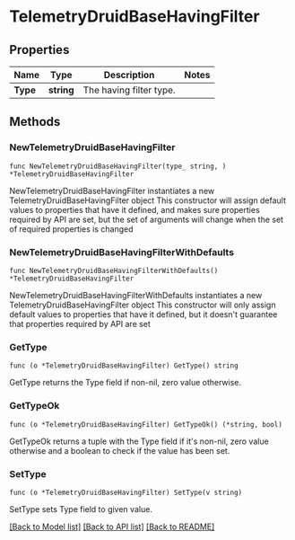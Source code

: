 # TelemetryDruidBaseHavingFilter

## Properties

Name | Type | Description | Notes
------------ | ------------- | ------------- | -------------
**Type** | **string** | The having filter type. | 

## Methods

### NewTelemetryDruidBaseHavingFilter

`func NewTelemetryDruidBaseHavingFilter(type_ string, ) *TelemetryDruidBaseHavingFilter`

NewTelemetryDruidBaseHavingFilter instantiates a new TelemetryDruidBaseHavingFilter object
This constructor will assign default values to properties that have it defined,
and makes sure properties required by API are set, but the set of arguments
will change when the set of required properties is changed

### NewTelemetryDruidBaseHavingFilterWithDefaults

`func NewTelemetryDruidBaseHavingFilterWithDefaults() *TelemetryDruidBaseHavingFilter`

NewTelemetryDruidBaseHavingFilterWithDefaults instantiates a new TelemetryDruidBaseHavingFilter object
This constructor will only assign default values to properties that have it defined,
but it doesn't guarantee that properties required by API are set

### GetType

`func (o *TelemetryDruidBaseHavingFilter) GetType() string`

GetType returns the Type field if non-nil, zero value otherwise.

### GetTypeOk

`func (o *TelemetryDruidBaseHavingFilter) GetTypeOk() (*string, bool)`

GetTypeOk returns a tuple with the Type field if it's non-nil, zero value otherwise
and a boolean to check if the value has been set.

### SetType

`func (o *TelemetryDruidBaseHavingFilter) SetType(v string)`

SetType sets Type field to given value.



[[Back to Model list]](../README.md#documentation-for-models) [[Back to API list]](../README.md#documentation-for-api-endpoints) [[Back to README]](../README.md)


